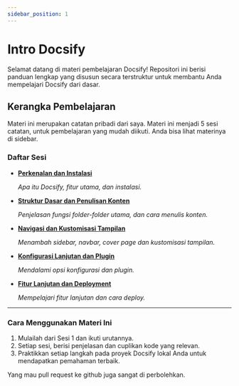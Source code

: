 ```yaml
---
sidebar_position: 1
---
```


# Intro Docsify

Selamat datang di materi pembelajaran Docsify! Repositori ini berisi panduan lengkap yang disusun secara terstruktur untuk membantu Anda mempelajari Docsify dari dasar.

## Kerangka Pembelajaran

Materi ini merupakan catatan pribadi dari saya. Materi ini menjadi 5 sesi catatan, untuk pembelajaran yang mudah diikuti. Anda bisa lihat materinya di sidebar.

### Daftar Sesi

- **[Perkenalan dan Instalasi](./01-perkenalan-instalasi.md)**

  _Apa itu Docsify, fitur utama, dan instalasi._

- **[Struktur Dasar dan Penulisan Konten](./02-struktur-konten.md)**

  _Penjelasan fungsi folder-folder utama, dan cara menulis konten._

- **[Navigasi dan Kustomisasi Tampilan](./03-navigasi-kustomisasi.md)**

  _Menambah sidebar, navbar, cover page dan kustomisasi tampilan._

- **[Konfigurasi Lanjutan dan Plugin](./04-konfigurasi-plugin.md)**

  _Mendalami opsi konfigurasi dan plugin._

- **[Fitur Lanjutan dan Deployment](./05-fitur-lanjutan-deployment.md)**

  _Mempelajari fitur lanjutan dan cara deploy._

---

### Cara Menggunakan Materi Ini

1.  Mulailah dari Sesi 1 dan ikuti urutannya.
2.  Setiap sesi, berisi penjelasan dan cuplikan kode yang relevan.
3.  Praktikkan setiap langkah pada proyek Docsify lokal Anda untuk mendapatkan pemahaman terbaik.

Yang mau pull request ke github juga sangat di perbolehkan.
